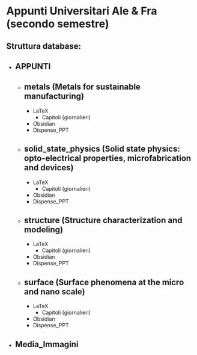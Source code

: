 # Appunti Universitari Ale & Fra (secondo semestre)

Struttura database:
--
- APPUNTI
    -
    - metals (Metals for sustainable manufacturing)
        -
        - LaTeX
            - Capitoli (giornalieri)
        - Obsidian
        - Dispense_PPT
    - solid_state_physics (Solid state physics: opto-electrical properties, microfabrication and devices)
        -
        - LaTeX
            - Capitoli (giornalieri)
        - Obsidian
        - Dispense_PPT
    - structure (Structure characterization and modeling)
        -
        - LaTeX
            - Capitoli (giornalieri)
        - Obsidian
        - Dispense_PPT
    - surface (Surface phenomena at the micro and nano scale)
        -
        - LaTeX
            - Capitoli (giornalieri)
        - Obsidian
        - Dispense_PPT

- Media_Immagini
    -